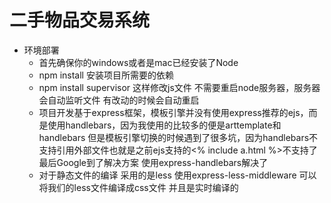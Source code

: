 # 二手物品交易系统

* 环境部署
    * 首先确保你的windows或者是mac已经安装了Node
    * npm install 安装项目所需要的依赖
    * npm install supervisor 这样修改js文件 不需要重启node服务器，服务器会自动监听文件 有改动的时候会自动重启
    * 项目开发基于express框架，模板引擎并没有使用express推荐的ejs，而是使用handlebars，因为我使用的比较多的便是arttemplate和handlebars
      但是模板引擎切换的时候遇到了很多坑，因为handlebars不支持引用外部文件也就是之前ejs支持的<% include a.html %>不支持了 最后Google到了解决方案
      使用express-handlebars解决了
    * 对于静态文件的编译 采用的是less 使用express-less-middleware 可以将我们的less文件编译成css文件 并且是实时编译的